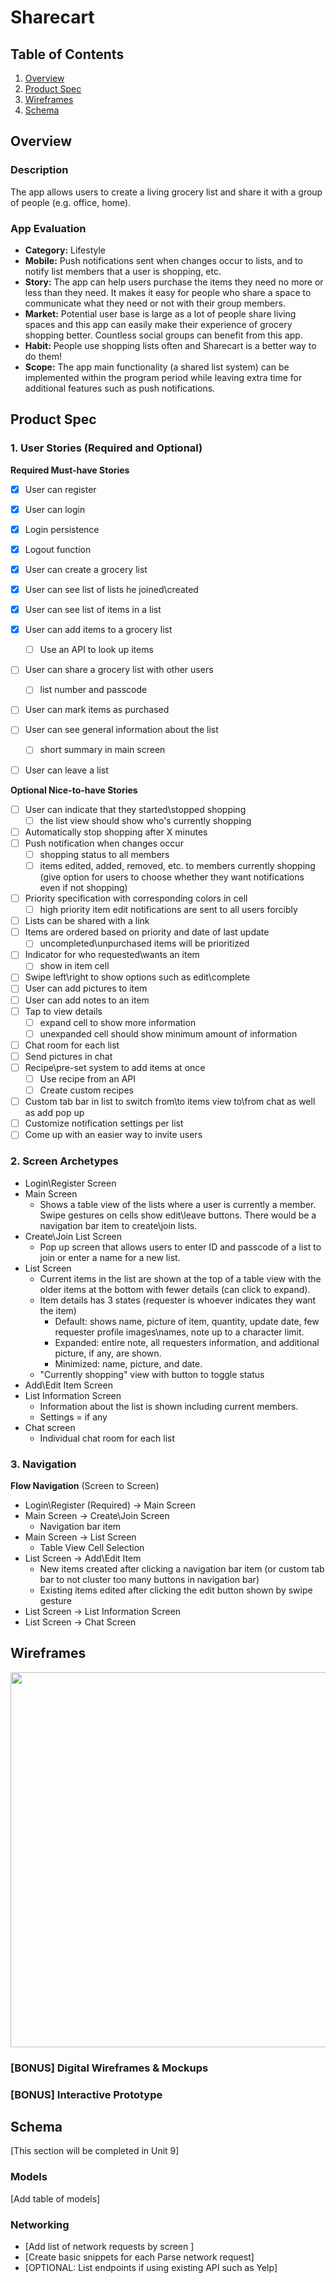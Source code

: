 # Sharecart

## Table of Contents
1. [Overview](#Overview)
1. [Product Spec](#Product-Spec)
1. [Wireframes](#Wireframes)
2. [Schema](#Schema)

## Overview
### Description
The app allows users to create a living grocery list and share it with a group of people (e.g. office, home).

### App Evaluation
- **Category:** Lifestyle
- **Mobile:** Push notifications sent when changes occur to lists, and to notify list members that a user is shopping, etc.
- **Story:** The app can help users purchase the items they need no more or less than they need. It makes it easy for people who share a space to communicate what they need or not with their group members.
- **Market:** Potential user base is large as a lot of people share living spaces and this app can easily make their experience of grocery shopping better. Countless social groups can benefit from this app.
- **Habit:** People use shopping lists often and Sharecart is a better way to do them!
- **Scope:** The app main functionality (a shared list system) can be implemented within the program period while leaving extra time for additional features such as push notifications.

## Product Spec

### 1. User Stories (Required and Optional)

**Required Must-have Stories**

- [x] User can register
- [x] User can login
- [x] Login persistence
- [x] Logout function
- [x] User can create a grocery list
- [x] User can see list of lists he joined\created
- [x] User can see list of items in a list
- [x] User can add items to a grocery list
    - [ ] Use an API to look up items
- [ ] User can share a grocery list with other users
    - [ ] list number and passcode
- [ ] User can mark items as purchased
- [ ] User can see general information about the list
    - [ ] short summary in main screen
- [ ] User can leave a list


**Optional Nice-to-have Stories**

- [ ] User can indicate that they started\stopped shopping
    - [ ] the list view should show who's currently shopping
- [ ] Automatically stop shopping after X minutes
- [ ] Push notification when changes occur
    - [ ] shopping status to all members
    - [ ] items edited, added, removed, etc. to members currently shopping (give option for users to choose whether they want notifications even if not shopping)
- [ ] Priority specification with corresponding colors in cell
    - [ ] high priority item edit notifications are sent to all users forcibly
- [ ] Lists can be shared with a link
- [ ] Items are ordered based on priority and date of last update
    - [ ] uncompleted\unpurchased items will be prioritized
- [ ] Indicator for who requested\wants an item
    - [ ] show in item cell
- [ ] Swipe left\right to show options such as edit\complete
- [ ] User can add pictures to item
- [ ] User can add notes to an item 
- [ ] Tap to view details
    - [ ] expand cell to show more information
    - [ ] unexpanded cell should show minimum amount of information
- [ ] Chat room for each list
- [ ] Send pictures in chat
- [ ] Recipe\pre-set system to add items at once
    - [ ] Use recipe from an API
    - [ ] Create custom recipes
- [ ] Custom tab bar in list to switch from\to items view to\from chat as well as add pop up
- [ ] Customize notification settings per list
- [ ] Come up with an easier way to invite users

### 2. Screen Archetypes

* Login\Register Screen
* Main Screen
   * Shows a table view of the lists where a user is currently a member. Swipe gestures on cells show edit\leave buttons. There would be a navigation bar item to create\join lists.
* Create\Join List Screen
    * Pop up screen that allows users to enter ID and passcode of a list to join or enter a name for a new list.
* List Screen
   * Current items in the list are shown at the top of a table view with the older items at the bottom with fewer details (can click to expand).
   * Item details has 3 states (requester is whoever indicates they want the item)
       * Default: shows name, picture of item, quantity, update date, few requester profile images\names, note up to a character limit.
       * Expanded: entire note, all requesters information, and additional picture, if any, are shown.
       * Minimized: name, picture, and date.
   * "Currently shopping" view with button to toggle status 
* Add\Edit Item Screen
* List Information Screen
    * Information about the list is shown including current members.
    * Settings = if any
* Chat screen
    * Individual chat room for each list

### 3. Navigation

**Flow Navigation** (Screen to Screen)

* Login\Register (Required) -> Main Screen
* Main Screen -> Create\Join Screen
    * Navigation bar item
* Main Screen -> List Screen
    * Table View Cell Selection
* List Screen -> Add\Edit Item
    * New items created after clicking a navigation bar item (or custom tab bar to not cluster too many buttons in navigation bar)
    * Existing items edited after clicking the edit button shown by swipe gesture
* List Screen -> List Information Screen
* List Screen -> Chat Screen

## Wireframes
<img src="YOUR_WIREFRAME_IMAGE_URL" width=600>

### [BONUS] Digital Wireframes & Mockups

### [BONUS] Interactive Prototype

## Schema 
[This section will be completed in Unit 9]
### Models
[Add table of models]
### Networking
- [Add list of network requests by screen ]
- [Create basic snippets for each Parse network request]
- [OPTIONAL: List endpoints if using existing API such as Yelp]
